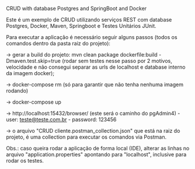 CRUD with database Postgres and SpringBoot and Docker

Este é um exemplo de CRUD utilizando serviços REST com database Postgres, Docker, Maven, Springboot e Testes Unitários JUnit.

Para executar a aplicação é necessário seguir alguns passos (todos os comandos dentro da pasta raiz do projeto):

-> gerar a build do projeto: mvn clean package dockerfile:build -Dmaven.test.skip=true (rodar sem testes nesse passo por 2 motivos, velocidade e não consegui separar as urls de localhost e database interno da imagem docker);

-> docker-compose rm (só para garantir que não tenha nenhuma imagem rodando)

-> docker-compose up

-> http://localhost:15432/browser/ (este será o caminho do pgAdmin4) - user: teste@teste.com.br - password: 123456

-> o arquivo "CRUD cliente.postman_collection.json" que está na raiz do projeto, é uma collection para executar os comandos via Postman.

Obs.: caso queira rodar a aplicação de forma local (IDE), alterar as linhas no arquivo "application.properties" apontando para "localhost", inclusive para rodar os testes.
